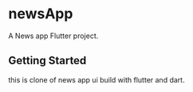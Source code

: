 # newsApp

A News app Flutter project.

## Getting Started

this is clone of news app ui build with flutter and dart.
